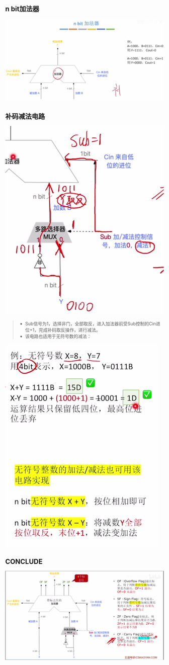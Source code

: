 


## n bit加法器
![输入图片说明](/imgs/2025-08-03/x8bkHJyvAFLFwd1a.png)

## 补码减法电路
![输入图片说明](/imgs/2025-08-03/UyQrhQoIEghJANcP.png)
>- Sub信号为1，选择非门，全部取反，进入加法器前受Sub控制的Cin进位+1，完成补码取反操作，进行减法。
>- 该电路也适用于无符号数的减法：

![输入图片说明](/imgs/2025-08-03/qu53goCKzgmpTQxz.png)


## CONCLUDE
![输入图片说明](/imgs/2025-08-03/27B2ljOEW3ItiNPW.png)
<!--stackedit_data:
eyJoaXN0b3J5IjpbLTE4ODQ5OTUwMjBdfQ==
-->